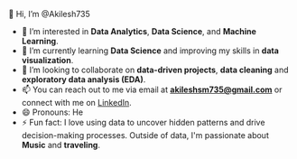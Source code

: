  👋 Hi, I’m @Akilesh735

- 👀 I’m interested in **Data Analytics**, **Data Science**, and **Machine Learning**.
- 🌱 I’m currently learning **Data Science** and improving my skills in **data visualization**.
- 💞️ I’m looking to collaborate on **data-driven projects**, **data cleaning** and **exploratory data analysis (EDA)**.
- 📫 You can reach out to me via email at **akileshsm735@gmail.com** or connect with me on [LinkedIn](https://linkedin.com/in/akilesh).
- 😄 Pronouns: He
- ⚡ Fun fact: I love using data to uncover hidden patterns and drive decision-making processes. Outside of data, I'm passionate about **Music** and **traveling**.
